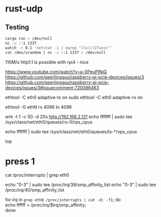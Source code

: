 # rust-udp

## Testing

```bash
cargo run > /dev/null
nc -u ::1 1337
watch -n 0.1 'netstat -i | egrep "(lo)|(Iface)"'
cat /dev/urandom | nc -u ::1 1337 > /dev/null
```

110M/s http1.1 is possible with rpi4 - nice

https://www.youtube.com/watch?v=a-0PeuPINiQ
https://github.com/geerlingguy/raspberry-pi-pcie-devices/issues/3
https://github.com/geerlingguy/raspberry-pi-pcie-devices/issues/3#issuecomment-720086463

ethtool -C eth0 adaptive-tx on
sudo ethtool -C eth0 adaptive-rx on

ethtool -G ethN rx 4096 tx 4096

wrk -t 1 -c 50 -d 20s http://192.168.2.121
echo fffffff | sudo tee /sys/class/net/eth0/queues/rx-0/rps_cpus

echo fffffff | sudo tee /sys/class/net/eth0/queues/tx-*/xps_cpus


top
# press 1

cat /proc/interrupts | grep eth0

echo "0-3" | sudo tee /proc/irq/39/smp_affinity_list
echo "0-3" | sudo tee /proc/irq/40/smp_affinity_list

for irq in `grep eth0 /proc/interrupts | cut -d: -f1`; do \
    echo ffffff > /proc/irq/$irq/smp_affinity; \
done